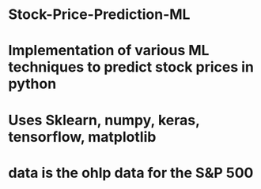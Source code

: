 # Stock-Price-Prediction-ML
# Implementation of various ML techniques to predict stock prices in python 
# Uses Sklearn, numpy, keras, tensorflow, matplotlib
# data is the ohlp data for the S&P 500
